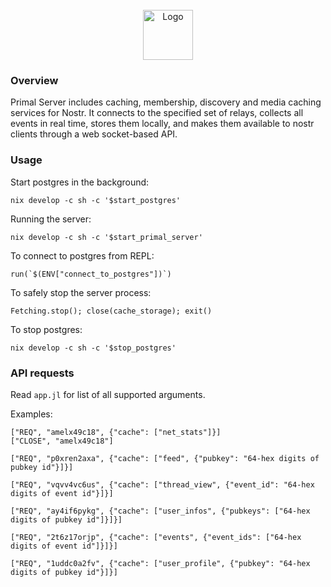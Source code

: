 <br />
<div align="center">
    <img src="https://primal.net/assets/logo_fire-409917ad.svg" alt="Logo" width="80" height="80">
</div>

### Overview

Primal Server includes caching, membership, discovery and media caching services for Nostr. It connects to the specified set of relays, collects all events in real time, stores them locally, and makes them available to nostr clients through a web socket-based API.

### Usage

Start postgres in the background:

    nix develop -c sh -c '$start_postgres'

Running the server:

    nix develop -c sh -c '$start_primal_server'

To connect to postgres from REPL:

    run(`$(ENV["connect_to_postgres"])`)

To safely stop the server process:

    Fetching.stop(); close(cache_storage); exit()

To stop postgres:

    nix develop -c sh -c '$stop_postgres'

### API requests

Read `app.jl` for list of all supported arguments.

Examples:

    ["REQ", "amelx49c18", {"cache": ["net_stats"]}]
    ["CLOSE", "amelx49c18"]

    ["REQ", "p0xren2axa", {"cache": ["feed", {"pubkey": "64-hex digits of pubkey id"}]}]

    ["REQ", "vqvv4vc6us", {"cache": ["thread_view", {"event_id": "64-hex digits of event id"}]}]

    ["REQ", "ay4if6pykg", {"cache": ["user_infos", {"pubkeys": ["64-hex digits of pubkey id"]}]}]

    ["REQ", "2t6z17orjp", {"cache": ["events", {"event_ids": ["64-hex digits of event id"]}]}]

    ["REQ", "1uddc0a2fv", {"cache": ["user_profile", {"pubkey": "64-hex digits of pubkey id"}]}]


